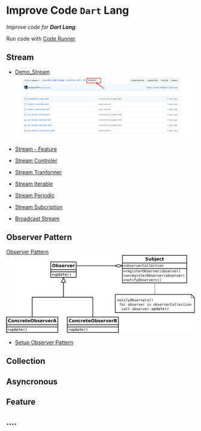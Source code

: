 # Improve Code `Dart` Lang
*Improve code for **Dart Lang**:*

Run code with [Code Runner](https://marketplace.visualstudio.com/items?itemName=formulahendry.code-runner)

## Stream

  - [Demo_Stream](https://github.com/huubao2309/practice_dart_lang/tree/master/practise_dart/lib/stream)
  ![Stream](/image/Stream.png)

* [Stream - Feature](https://github.com/huubao2309/practice_dart_lang/blob/master/practise_dart/lib/stream/use_stream_future.dart)

* [Stream Controler](https://github.com/huubao2309/practice_dart_lang/blob/master/practise_dart/lib/stream/stream_controller.dart)

* [Stream Tranformer](https://github.com/huubao2309/practice_dart_lang/blob/master/practise_dart/lib/stream/stream_tranformer.dart)

* [Stream Iterable](https://github.com/huubao2309/practice_dart_lang/blob/master/practise_dart/lib/stream/use_stream_iterable.dart)

* [Stream Periodic](https://github.com/huubao2309/practice_dart_lang/blob/master/practise_dart/lib/stream/use_stream_periodic.dart)

* [Stream Subcription](https://github.com/huubao2309/practice_dart_lang/blob/master/practise_dart/lib/stream/use_stream_subcription.dart)

* [Broadcast Stream](https://github.com/huubao2309/practice_dart_lang/blob/master/practise_dart/lib/stream/broadcast_stream.dart)

## Observer Pattern
  [Observer Pattern](https://en.wikipedia.org/wiki/Observer_pattern)
  ![Observer Pattern](/image/observer_pattern.png)
  
* [Setup Observer Pattern](https://github.com/huubao2309/practice_dart_lang/blob/master/practise_dart/lib/observer_pattern/observer_pattern.dart)
  


## Collection
## Asyncronous
## Feature
## ....


